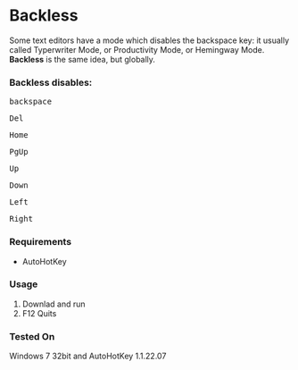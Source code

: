 # Backless
Some text editors have a mode which disables the backspace key: it usually called Typerwriter Mode, or Productivity Mode, or Hemingway Mode. **Backless** is the same idea, but globally. 

### Backless disables:

<kbd>backspace</kbd>

<kbd>Del</kbd>

<kbd>Home</kbd>

<kbd>PgUp</kbd>

<kbd>Up</kbd>

<kbd>Down</kbd>

<kbd>Left</kbd>

<kbd>Right</kbd>

### Requirements
* AutoHotKey

### Usage
1. Downlad and run
2. F12 Quits

### Tested On
Windows 7 32bit and AutoHotKey 1.1.22.07